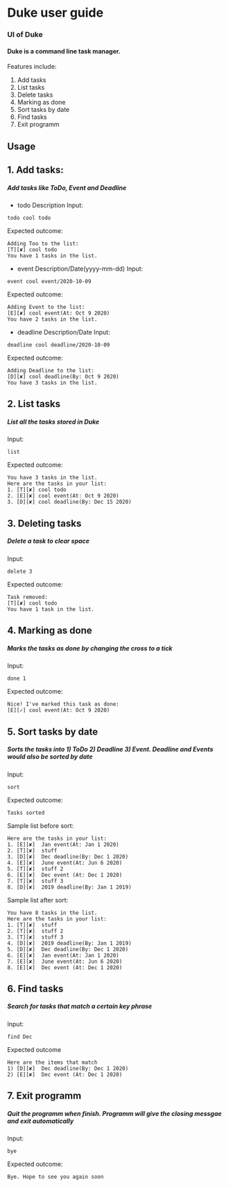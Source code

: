
<h1>Duke user guide</h1>

<h3>UI of Duke</h3>
<h4>Duke is a command line task manager.</h4>

Features include:
1. Add tasks
2. List tasks
3. Delete tasks
4. Marking as done
5. Sort tasks by date
6. Find tasks
7. Exit programm

## Usage
<h2>1. Add tasks:</h2>
<h5> Add tasks like ToDo, Event and Deadline</h5>

* todo Description
Input:
    
```
todo cool todo
```

Expected outcome:
    
```
Adding Too to the list:
[T][✘] cool todo 
You have 1 tasks in the list.
```
* event Description/Date(yyyy-mm-dd)
Input:    
```
event cool event/2020-10-09
```

Expected outcome:
```
Adding Event to the list:
[E][✘] cool event(At: Oct 9 2020)
You have 2 tasks in the list.
```
    
* deadline Description/Date
Input:
    
```
deadline cool deadline/2020-10-09
```

Expected outcome:    
```
Adding Deadline to the list:
[D][✘] cool deadline(By: Oct 9 2020)
You have 3 tasks in the list.
```

<h2>2. List tasks</h2>
<h5>List all the tasks stored in Duke</h5>
Input:
    
 ```
list
 ```

Expected outcome:
    
```
You have 3 tasks in the list.
Here are the tasks in your list:
1. [T][✘] cool todo 
2. [E][✘] cool event(At: Oct 9 2020)
3. [D][✘] cool deadline(By: Dec 15 2020)
```

<h2>3. Deleting tasks</h2>
<h5>Delete a task to clear space</h5>
Input:

```
delete 3
```

Expected outcome:
```
Task removed: 
[T][✘] cool todo
You have 1 task in the list.
``` 

<h2>4. Marking as done</h2>
<h5>Marks the tasks as done by changing the cross to a tick</h5>
Input:

```
done 1
```

Expected outcome:

```
Nice! I've marked this task as done: 
[E][✓] cool event(At: Oct 9 2020)
```

<h2>5. Sort tasks by date</h2>
<h5>Sorts the tasks into 1) ToDo 2) Deadline 3) Event. Deadline and Events would also be sorted by date</h5>    
Input:

```
sort
```

Expected outcome:
```
Tasks sorted
```

Sample list before sort:

```
Here are the tasks in your list:
1. [E][✘]  Jan event(At: Jan 1 2020)
2. [T][✘]  stuff
3. [D][✘]  Dec deadline(By: Dec 1 2020)
4. [E][✘]  June event(At: Jun 6 2020)
5. [T][✘]  stuff 2
6. [E][✘]  Dec event (At: Dec 1 2020)
7. [T][✘]  stuff 3
8. [D][✘]  2019 deadline(By: Jan 1 2019)
```

Sample list after sort:
```
You have 8 tasks in the list.
Here are the tasks in your list:
1. [T][✘]  stuff
2. [T][✘]  stuff 2
3. [T][✘]  stuff 3
4. [D][✘]  2019 deadline(By: Jan 1 2019)
5. [D][✘]  Dec deadline(By: Dec 1 2020)
6. [E][✘]  Jan event(At: Jan 1 2020)
7. [E][✘]  June event(At: Jun 6 2020)
8. [E][✘]  Dec event (At: Dec 1 2020)
```
<h2>6. Find tasks</h2>
<h5>Search for tasks that match a certain key phrase</h5>

Input:
```
find Dec
```

Expected outcome
```
Here are the items that match
1) [D][✘]  Dec deadline(By: Dec 1 2020)
2) [E][✘]  Dec event (At: Dec 1 2020)
```

<h2>7. Exit programm</h2>
<h5>Quit the programm when finish. Programm will give the closing messgae and exit automatically</h5>

Input:
```
bye
```

Expected outcome:
```
Bye. Hope to see you again soon
```
